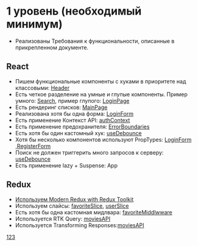 # 1 уровень (необходимый минимум)
* Реализованы Требования к функциональности, описанные в прикрепленном документе.

## React

* Пишем функциональные компоненты c хуками в приоритете над классовыми: [Header](./src/components/Header/Header.jsx)
* Есть четкое разделение на умные и глупые компоненты. Пример умного: [Search](./src/components/Search/Search.jsx), пример глупого: [LoginPage](./src/pages/LoginPage/LoginPage.jsx)
* Есть рендеринг списков: [MainPage](./src/pages/MainPage/MainPage.jsx)
* Реализована хотя бы одна форма: [LoginForm](./src/components/AuthComponents/Forms/LoginForm.jxs)
* Есть применение Контекст API: [authContext](./src/store/context/authContext.js)
* Есть применение предохранителя: [ErrorBoundaries](./src/components/ErrorBoundaries/ErrorBoundaries.jsx)
* Есть хотя бы один кастомный хук: [useDebounce](./src/hooks/useDebounce.js)
* Хотя бы несколько компонентов используют PropTypes:  [LoginForm](./src/components/AuthComponents/Forms/LoginForm.jsx) ,[RegisterForm](./src/components/AuthComponents/Forms/RegisterForm.jsx)
* Поиск не должен триггерить много запросов к серверу:  [useDebounce](./src/hooks/useDebounce.js)
* Есть применение lazy + Suspense: App

## Redux
* [Используем Modern Redux with Redux Toolkit](./src/store/store.js)
* Используем слайсы: [favoriteSlice](./src/store/slices/favoriteSlice.js),  [userSlice](./src/store/slices/userSlice.js)
* Есть хотя бы одна кастомная мидлвара: [favoriteMiddlwware](./src/store/middleware/favoriteMiddleware.js)
* Используется RTK Query: [moviesAPI](./src/store/API/moviesAPI.js)
* Используется Transforming Responses:[moviesAPI](./src/store/API/moviesAPI.js)

[123](./main/)
